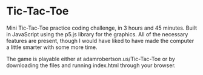 # Tic-Tac-Toe

Mini Tic-Tac-Toe practice coding challenge, in 3 hours and 45 minutes. Built in JavaScript using the p5.js library for the graphics. All of the necessary features are present, though I would have liked to have made the computer a little smarter with some more time.

The game is playable either at adamrobertson.us/Tic-Tac-Toe or by downloading the files and running index.html through your browser.
